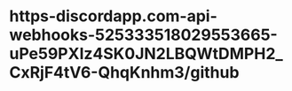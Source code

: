 # https-discordapp.com-api-webhooks-525333518029553665-uPe59PXIz4SK0JN2LBQWtDMPH2_CxRjF4tV6-QhqKnhm3/github
